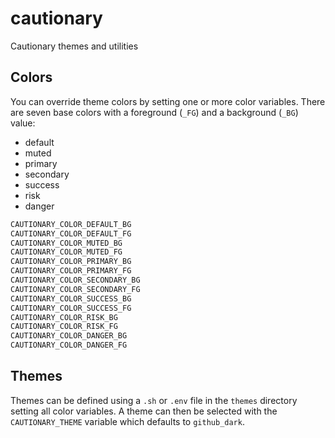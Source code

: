 # cautionary

Cautionary themes and utilities

## Colors

You can override theme colors by setting one or more color variables. There are seven base colors with a foreground (`_FG`) and a background (`_BG`) value:

- default
- muted
- primary
- secondary
- success
- risk
- danger

```bash
CAUTIONARY_COLOR_DEFAULT_BG
CAUTIONARY_COLOR_DEFAULT_FG
CAUTIONARY_COLOR_MUTED_BG
CAUTIONARY_COLOR_MUTED_FG
CAUTIONARY_COLOR_PRIMARY_BG
CAUTIONARY_COLOR_PRIMARY_FG
CAUTIONARY_COLOR_SECONDARY_BG
CAUTIONARY_COLOR_SECONDARY_FG
CAUTIONARY_COLOR_SUCCESS_BG
CAUTIONARY_COLOR_SUCCESS_FG
CAUTIONARY_COLOR_RISK_BG
CAUTIONARY_COLOR_RISK_FG
CAUTIONARY_COLOR_DANGER_BG
CAUTIONARY_COLOR_DANGER_FG
```

## Themes

Themes can be defined using a `.sh` or `.env` file in the `themes` directory setting all color variables. A theme can then be selected with the `CAUTIONARY_THEME` variable which defaults to `github_dark`.
